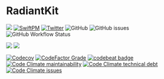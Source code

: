 # RadiantKit

[![](https://img.shields.io/badge/docc-read_documentation-blue)](https://swiftpackageindex.com/brightdigit/RadiantKit/documentation)
[![SwiftPM](https://img.shields.io/badge/SPM-Linux%20%7C%20iOS%20%7C%20macOS%20%7C%20watchOS%20%7C%20tvOS-success?logo=swift)](https://swift.org)
[![Twitter](https://img.shields.io/badge/twitter-@brightdigit-blue.svg?style=flat)](http://twitter.com/brightdigit)
![GitHub](https://img.shields.io/github/license/brightdigit/RadiantKit)
![GitHub issues](https://img.shields.io/github/issues/brightdigit/RadiantKit)
![GitHub Workflow Status](https://img.shields.io/github/actions/workflow/status/brightdigit/RadiantKit/RadiantKit.yml?label=actions&logo=github&?branch=main)

[![](https://img.shields.io/endpoint?url=https%3A%2F%2Fswiftpackageindex.com%2Fapi%2Fpackages%2Fbrightdigit%2FRadiantKit%2Fbadge%3Ftype%3Dswift-versions)](https://swiftpackageindex.com/brightdigit/RadiantKit)
[![](https://img.shields.io/endpoint?url=https%3A%2F%2Fswiftpackageindex.com%2Fapi%2Fpackages%2Fbrightdigit%2FRadiantKit%2Fbadge%3Ftype%3Dplatforms)](https://swiftpackageindex.com/brightdigit/RadiantKit)

[![Codecov](https://img.shields.io/codecov/c/github/brightdigit/RadiantKit)](https://codecov.io/gh/brightdigit/RadiantKit)
[![CodeFactor Grade](https://img.shields.io/codefactor/grade/github/brightdigit/RadiantKit)](https://www.codefactor.io/repository/github/brightdigit/RadiantKit)
[![codebeat badge](https://codebeat.co/badges/63949717-cda3-46c7-b1cb-60a0c2fe9c72)](https://codebeat.co/projects/github-com-brightdigit-RadiantKit-main)
[![Code Climate maintainability](https://img.shields.io/codeclimate/maintainability/brightdigit/RadiantKit)](https://codeclimate.com/github/brightdigit/RadiantKit)
[![Code Climate technical debt](https://img.shields.io/codeclimate/tech-debt/brightdigit/RadiantKit?label=debt)](https://codeclimate.com/github/brightdigit/RadiantKit)
[![Code Climate issues](https://img.shields.io/codeclimate/issues/brightdigit/RadiantKit)](https://codeclimate.com/github/brightdigit/RadiantKit)
